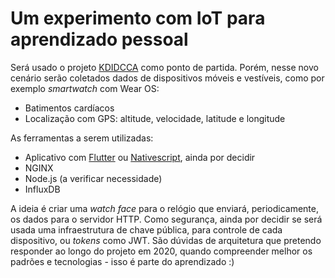 # Um experimento com IoT para aprendizado pessoal

Será usado o projeto [KDIDCCA](https://github.com/kididcca) como ponto de partida. Porém, nesse novo cenário serão coletados dados de dispositivos móveis e vestíveis, como por exemplo _smartwatch_ com Wear OS:
- Batimentos cardíacos
- Localização com GPS: altitude, velocidade, latitude e longitude

As ferramentas a serem utilizadas:
- Aplicativo com [Flutter](https://flutter.dev) ou [Nativescript](https://www.nativescript.org), ainda por decidir
- NGINX
- Node.js (a verificar necessidade)
- InfluxDB

A ideia é criar uma _watch face_ para o relógio que enviará, periodicamente, os dados para o servidor HTTP. Como segurança, ainda por decidir se será usada uma infraestrutura de chave pública, para controle de cada dispositivo, ou _tokens_ como JWT. São dúvidas de arquitetura que pretendo responder ao longo do projeto em 2020, quando compreender melhor os padrões e tecnologias - isso é parte do aprendizado :)
